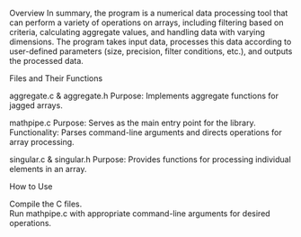 Overview
In summary, the program is a numerical data processing tool that can perform a variety of operations on arrays, including filtering based on criteria, calculating aggregate values, and handling data with varying dimensions. The program takes input data, processes this data according to user-defined parameters (size, precision, filter conditions, etc.), and outputs the processed data. 

Files and Their Functions

aggregate.c & aggregate.h
Purpose: Implements aggregate functions for jagged arrays.

mathpipe.c
Purpose: Serves as the main entry point for the library.
Functionality: Parses command-line arguments and directs operations for array processing.

singular.c & singular.h
Purpose: Provides functions for processing individual elements in an array.

How to Use

Compile the C files.      
Run mathpipe.c with appropriate command-line arguments for desired operations.
